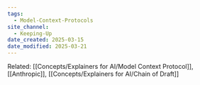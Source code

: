 ```yaml
---
tags:
  - Model-Context-Protocols
site_channel:
  - Keeping-Up
date_created: 2025-03-15
date_modified: 2025-03-21
---
```


Related: [[Concepts/Explainers for AI/Model Context Protocol]], [[Anthropic]], [[Concepts/Explainers for AI/Chain of Draft]]

